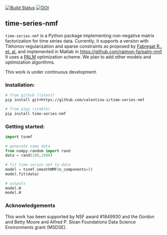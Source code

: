 [![Build Status](https://travis-ci.org/valentina-s/time-series-nmf.svg?branch=master)](https://travis-ci.org/valentina-s/time-series-nmf)
[![DOI](https://zenodo.org/badge/163354959.svg)](https://zenodo.org/badge/latestdoi/163354959)


## time-series-nmf  

`time-series-nmf` is a Python package implementing non-negative matrix factorization for time series data. Currently, it supports a version with Tikhonov regularization and sparse constraints as proposed by [Fabregat R.. et. al.](https://arxiv.org/abs/1910.14576) and implemented in Matlab in https://github.com/raimon-fa/palm-nmf. It uses a [PALM](https://link.springer.com/article/10.1007/s10107-013-0701-9) optimization scheme. We plan to add other models and optimization algorithms. 

This work is under continuous development. 

### Installation:

```bash
# from github (latest)
pip install git+https://github.com/valentina-s/time-series-nmf

# from pipy (stable)
pip install time-series-nmf 
```

### Getting started:
```python
import tsnmf
    
# generate some data
from numpy.random import rand
data = rand(100,1000)
    
# fit time series nmf to data
model = tsnmf.smoothNMF(n_components=5)
model.fit(data)
    
# outputs
model.W
model.H

```

### Acknowledgements
This work has been supported by NSF award #1849930 and the Gordon and Betty Moore and Alfred P. Sloan Foundations Data Science Environments grant (MSDSE).


